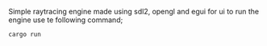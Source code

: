 Simple raytracing engine made using sdl2, opengl and egui for ui
to run the engine use te following command;

```
cargo run
```


